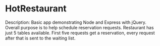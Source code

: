 # HotRestaurant

Description: Basic app demonstrating Node and Express with jQuery.
Overall purpose is to help schedule reservation requests.
Restaurant has just 5 tables available.
First five requests get a reservation, every request after that is sent to the waiting list.
